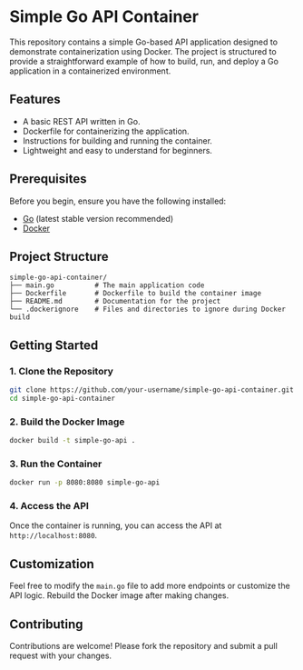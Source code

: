 # Simple Go API Container

This repository contains a simple Go-based API application designed to demonstrate containerization using Docker. The project is structured to provide a straightforward example of how to build, run, and deploy a Go application in a containerized environment.

## Features

- A basic REST API written in Go.
- Dockerfile for containerizing the application.
- Instructions for building and running the container.
- Lightweight and easy to understand for beginners.

## Prerequisites

Before you begin, ensure you have the following installed:

- [Go](https://golang.org/dl/) (latest stable version recommended)
- [Docker](https://www.docker.com/get-started)

## Project Structure

```
simple-go-api-container/
├── main.go          # The main application code
├── Dockerfile       # Dockerfile to build the container image
├── README.md        # Documentation for the project
└── .dockerignore    # Files and directories to ignore during Docker build
```

## Getting Started

### 1. Clone the Repository

```bash
git clone https://github.com/your-username/simple-go-api-container.git
cd simple-go-api-container
```

### 2. Build the Docker Image

```bash
docker build -t simple-go-api .
```

### 3. Run the Container

```bash
docker run -p 8080:8080 simple-go-api
```

### 4. Access the API

Once the container is running, you can access the API at `http://localhost:8080`.

## Customization

Feel free to modify the `main.go` file to add more endpoints or customize the API logic. Rebuild the Docker image after making changes.

## Contributing

Contributions are welcome! Please fork the repository and submit a pull request with your changes.

